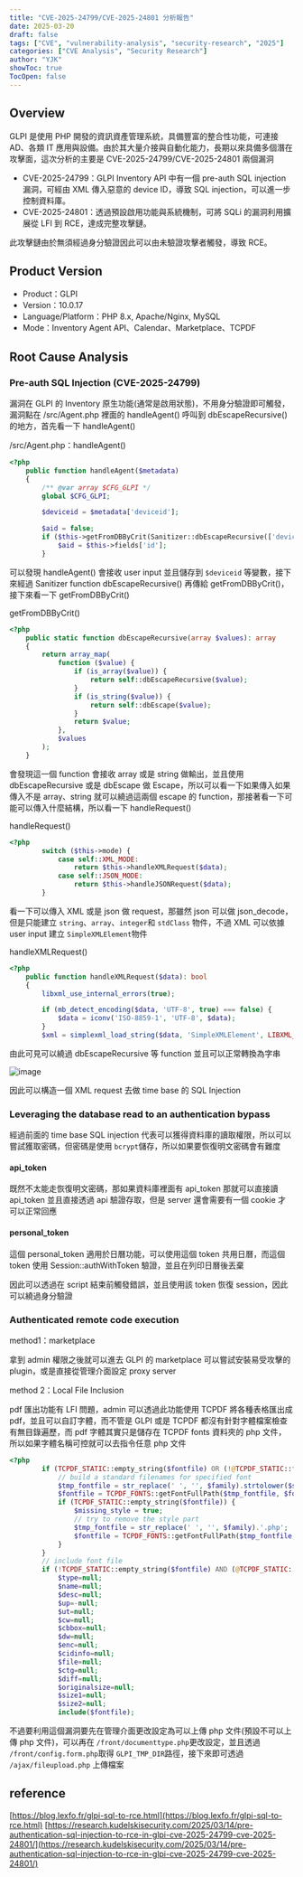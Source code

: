 ```yaml
---
title: "CVE-2025-24799/CVE-2025-24801 分析報告"
date: 2025-03-20
draft: false
tags: ["CVE", "vulnerability-analysis", "security-research", "2025"]
categories: ["CVE Analysis", "Security Research"]
author: "YJK"
showToc: true
TocOpen: false
---
```


## Overview

GLPI 是使用 PHP 開發的資訊資產管理系統，具備豐富的整合性功能，可連接 AD、各類 IT 應用與設備。由於其大量介接與自動化能力，長期以來具備多個潛在攻擊面，這次分析的主要是 CVE-2025-24799/CVE-2025-24801 兩個漏洞

- CVE-2025-24799：GLPI Inventory API 中有一個 pre-auth SQL injection 漏洞，可經由 XML 傳入惡意的 device ID，導致 SQL injection，可以進一步控制資料庫。
- CVE-2025-24801：透過預設啟用功能與系統機制，可將 SQLi 的漏洞利用擴展從 LFI 到 RCE，達成完整攻擊鏈。

此攻擊鏈由於無須經過身分驗證因此可以由未驗證攻擊者觸發，導致 RCE。

## Product Version

- Product：GLPI
- Version：10.0.17
- Language/Platform：PHP 8.x, Apache/Nginx, MySQL
- Mode：Inventory Agent API、Calendar、Marketplace、TCPDF

## Root Cause Analysis

### Pre-auth SQL Injection (CVE-2025-24799)

漏洞在 GLPI 的 Inventory 原生功能(通常是啟用狀態)，不用身分驗證即可觸發，漏洞點在 /src/Agent.php 裡面的 handleAgent() 呼叫到 dbEscapeRecursive() 的地方，首先看一下 handleAgent()

/src/Agent.php：handleAgent()

```php
<?php
    public function handleAgent($metadata)
    {
        /** @var array $CFG_GLPI */
        global $CFG_GLPI;

        $deviceid = $metadata['deviceid'];

        $aid = false;
        if ($this->getFromDBByCrit(Sanitizer::dbEscapeRecursive(['deviceid' => $deviceid]))) {
            $aid = $this->fields['id'];
        }
```

可以發現 handleAgent() 會接收 user input 並且儲存到 `$deviceid` 等變數，接下來經過 Sanitizer function dbEscapeRecursive() 再傳給 getFromDBByCrit()，接下來看一下 getFromDBByCrit()

getFromDBByCrit()

```php
<?php
    public static function dbEscapeRecursive(array $values): array
    {
        return array_map(
            function ($value) {
                if (is_array($value)) {
                    return self::dbEscapeRecursive($value);
                }
                if (is_string($value)) {
                    return self::dbEscape($value);
                }
                return $value;
            },
            $values
        );
    }
```

會發現這一個 function 會接收 array 或是 string 做輸出，並且使用 dbEscapeRecursive 或是 dbEscape 做 Escape，所以可以看一下如果傳入如果傳入不是 array、string 就可以繞過這兩個 escape 的 function，那接著看一下可能可以傳入什麼結構，所以看一下 handleRequest()

handleRequest()

```php
<?php
        switch ($this->mode) {
            case self::XML_MODE:
                return $this->handleXMLRequest($data);
            case self::JSON_MODE:
                return $this->handleJSONRequest($data);
        }
```

看一下可以傳入 XML 或是 json 做 request，那雖然 json 可以做 json_decode，但是只能建立 `string`、`array`、`integer`和 `stdClass` 物件，不過 XML 可以依據 user input 建立 `SimpleXMLElement`物件

handleXMLRequest()

```php
<?php
    public function handleXMLRequest($data): bool
    {
        libxml_use_internal_errors(true);

        if (mb_detect_encoding($data, 'UTF-8', true) === false) {
            $data = iconv('ISO-8859-1', 'UTF-8', $data);
        }
        $xml = simplexml_load_string($data, 'SimpleXMLElement', LIBXML_NOCDATA);
```

由此可見可以繞過 dbEscapeRecursive 等 function 並且可以正常轉換為字串

![image](/images/cve-2025-glpi-sqli-rce/cve-2025-glpi-sqli-rce_image1.png)

因此可以構造一個 XML request 去做 time base 的 SQL Injection

### Leveraging the database read to an authentication bypass

經過前面的 time base SQL injection 代表可以獲得資料庫的讀取權限，所以可以嘗試獲取密碼，但密碼是使用 `bcrypt`儲存，所以如果要恢復明文密碼會有難度

#### api_token

既然不太能走恢復明文密碼，那如果資料庫裡面有 api_token 那就可以直接讀 api_token 並且直接透過 api 驗證存取，但是 server 還會需要有一個 cookie 才可以正常回應

#### personal_token

這個 personal_token 適用於日曆功能，可以使用這個 token 共用日曆，而這個 token 使用 Session::authWithToken 驗證，並且在列印日曆後丟棄

因此可以透過在 script 結束前觸發錯誤，並且使用該 token 恢復 session，因此可以繞過身分驗證

### Authenticated remote code execution

method1：marketplace

拿到 admin 權限之後就可以進去 GLPI 的 marketplace 可以嘗試安裝易受攻擊的 plugin，或是直接從管理介面設定 proxy server

method 2：Local File Inclusion

pdf 匯出功能有 LFI 問題，admin 可以透過此功能使用 TCPDF 將各種表格匯出成 pdf，並且可以自訂字體，而不管是 GLPI 或是 TCPDF 都沒有針對字體檔案檢查有無目錄遍歷，而 pdf 字體其實只是儲存在 TCPDF fonts 資料夾的 php 文件，所以如果字體名稱可控就可以去指令任意 php 文件

```php
<?php
        if (TCPDF_STATIC::empty_string($fontfile) OR (!@TCPDF_STATIC::file_exists($fontfile))) {
            // build a standard filenames for specified font
            $tmp_fontfile = str_replace(' ', '', $family).strtolower($style).'.php';
            $fontfile = TCPDF_FONTS::getFontFullPath($tmp_fontfile, $fontdir);
            if (TCPDF_STATIC::empty_string($fontfile)) {
                $missing_style = true;
                // try to remove the style part
                $tmp_fontfile = str_replace(' ', '', $family).'.php';
                $fontfile = TCPDF_FONTS::getFontFullPath($tmp_fontfile, $fontdir);
            }
        }
        // include font file
        if (!TCPDF_STATIC::empty_string($fontfile) AND (@TCPDF_STATIC::file_exists($fontfile))) {
            $type=null;
            $name=null;
            $desc=null;
            $up=-null;
            $ut=null;
            $cw=null;
            $cbbox=null;
            $dw=null;
            $enc=null;
            $cidinfo=null;
            $file=null;
            $ctg=null;
            $diff=null;
            $originalsize=null;
            $size1=null;
            $size2=null;
            include($fontfile);
```

不過要利用這個漏洞要先在管理介面更改設定為可以上傳 php 文件(預設不可以上傳 php 文件)，可以再在 `/front/documenttype.php`更改設定，並且透過 `/front/config.form.php`取得 `GLPI_TMP_DIR`路徑，接下來即可透過 `/ajax/fileupload.php` 上傳檔案

## reference

[https://blog.lexfo.fr/glpi-sql-to-rce.html](https://blog.lexfo.fr/glpi-sql-to-rce.html)
[https://research.kudelskisecurity.com/2025/03/14/pre-authentication-sql-injection-to-rce-in-glpi-cve-2025-24799-cve-2025-24801/](https://research.kudelskisecurity.com/2025/03/14/pre-authentication-sql-injection-to-rce-in-glpi-cve-2025-24799-cve-2025-24801/)